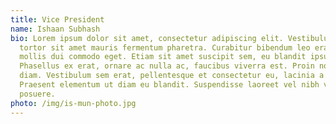 ```yaml
---
title: Vice President
name: Ishaan Subhash
bio: Lorem ipsum dolor sit amet, consectetur adipiscing elit. Vestibulum ut
  tortor sit amet mauris fermentum pharetra. Curabitur bibendum leo erat, non
  mollis dui commodo eget. Etiam sit amet suscipit sem, eu blandit ipsum.
  Phasellus ex erat, ornare ac nulla ac, faucibus viverra est. Proin non ante
  diam. Vestibulum sem erat, pellentesque et consectetur eu, lacinia a nisl.
  Praesent elementum ut diam eu blandit. Suspendisse laoreet vel nibh vel
  posuere.
photo: /img/is-mun-photo.jpg
---
```

